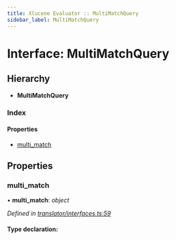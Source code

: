 ```yaml
---
title: Xlucene Evaluator :: MultiMatchQuery
sidebar_label: MultiMatchQuery
---
```


# Interface: MultiMatchQuery

## Hierarchy

* **MultiMatchQuery**

### Index

#### Properties

* [multi_match](multimatchquery.md#multi_match)

## Properties

###  multi_match

• **multi_match**: *object*

*Defined in [translator/interfaces.ts:59](https://github.com/terascope/teraslice/blob/6e018493/packages/xlucene-evaluator/src/translator/interfaces.ts#L59)*

#### Type declaration:
